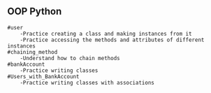 ## OOP Python 
    #user
        -Practice creating a class and making instances from it
        -Practice accessing the methods and attributes of different instances 
    #chaining_method
        -Understand how to chain methods
    #bankAccount 
        -Practice writing classes 
    #Users_with_BankAccount 
        -Practice writing classes with associations 
